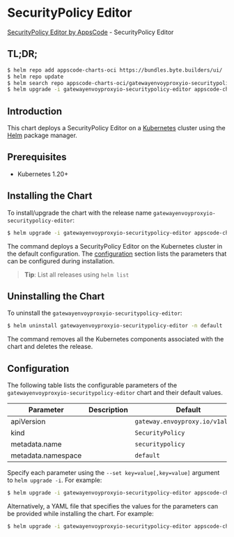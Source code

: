 # SecurityPolicy Editor

[SecurityPolicy Editor by AppsCode](https://byte.builders) - SecurityPolicy Editor

## TL;DR;

```bash
$ helm repo add appscode-charts-oci https://bundles.byte.builders/ui/
$ helm repo update
$ helm search repo appscode-charts-oci/gatewayenvoyproxyio-securitypolicy-editor --version=v0.4.20
$ helm upgrade -i gatewayenvoyproxyio-securitypolicy-editor appscode-charts-oci/gatewayenvoyproxyio-securitypolicy-editor -n default --create-namespace --version=v0.4.20
```

## Introduction

This chart deploys a SecurityPolicy Editor on a [Kubernetes](http://kubernetes.io) cluster using the [Helm](https://helm.sh) package manager.

## Prerequisites

- Kubernetes 1.20+

## Installing the Chart

To install/upgrade the chart with the release name `gatewayenvoyproxyio-securitypolicy-editor`:

```bash
$ helm upgrade -i gatewayenvoyproxyio-securitypolicy-editor appscode-charts-oci/gatewayenvoyproxyio-securitypolicy-editor -n default --create-namespace --version=v0.4.20
```

The command deploys a SecurityPolicy Editor on the Kubernetes cluster in the default configuration. The [configuration](#configuration) section lists the parameters that can be configured during installation.

> **Tip**: List all releases using `helm list`

## Uninstalling the Chart

To uninstall the `gatewayenvoyproxyio-securitypolicy-editor`:

```bash
$ helm uninstall gatewayenvoyproxyio-securitypolicy-editor -n default
```

The command removes all the Kubernetes components associated with the chart and deletes the release.

## Configuration

The following table lists the configurable parameters of the `gatewayenvoyproxyio-securitypolicy-editor` chart and their default values.

|     Parameter      | Description |                   Default                   |
|--------------------|-------------|---------------------------------------------|
| apiVersion         |             | <code>gateway.envoyproxy.io/v1alpha1</code> |
| kind               |             | <code>SecurityPolicy</code>                 |
| metadata.name      |             | <code>securitypolicy</code>                 |
| metadata.namespace |             | <code>default</code>                        |


Specify each parameter using the `--set key=value[,key=value]` argument to `helm upgrade -i`. For example:

```bash
$ helm upgrade -i gatewayenvoyproxyio-securitypolicy-editor appscode-charts-oci/gatewayenvoyproxyio-securitypolicy-editor -n default --create-namespace --version=v0.4.20 --set apiVersion=gateway.envoyproxy.io/v1alpha1
```

Alternatively, a YAML file that specifies the values for the parameters can be provided while
installing the chart. For example:

```bash
$ helm upgrade -i gatewayenvoyproxyio-securitypolicy-editor appscode-charts-oci/gatewayenvoyproxyio-securitypolicy-editor -n default --create-namespace --version=v0.4.20 --values values.yaml
```
